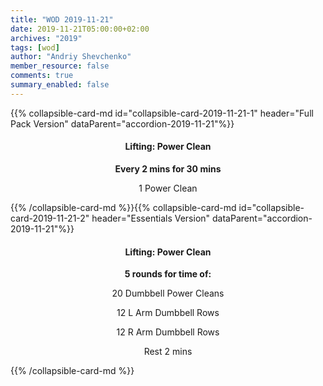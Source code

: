```yaml
---
title: "WOD 2019-11-21"
date: 2019-11-21T05:00:00+02:00
archives: "2019"
tags: [wod]
author: "Andriy Shevchenko"
member_resource: false
comments: true
summary_enabled: false
---
```


<div id="accordion-2019-11-21">
{{% collapsible-card-md id="collapsible-card-2019-11-21-1" header="Full Pack Version" dataParent="accordion-2019-11-21"%}}
<center>

#### Lifting: Power Clean

**Every 2 mins for 30 mins**

1 Power Clean

</center>
{{% /collapsible-card-md %}}{{% collapsible-card-md id="collapsible-card-2019-11-21-2" header="Essentials Version" dataParent="accordion-2019-11-21"%}}
<center>

#### Lifting: Power Clean

**5 rounds for time of:**

20 Dumbbell Power Cleans

12 L Arm Dumbbell Rows

12 R Arm Dumbbell Rows

Rest 2 mins

</center>
{{% /collapsible-card-md %}}
</div>